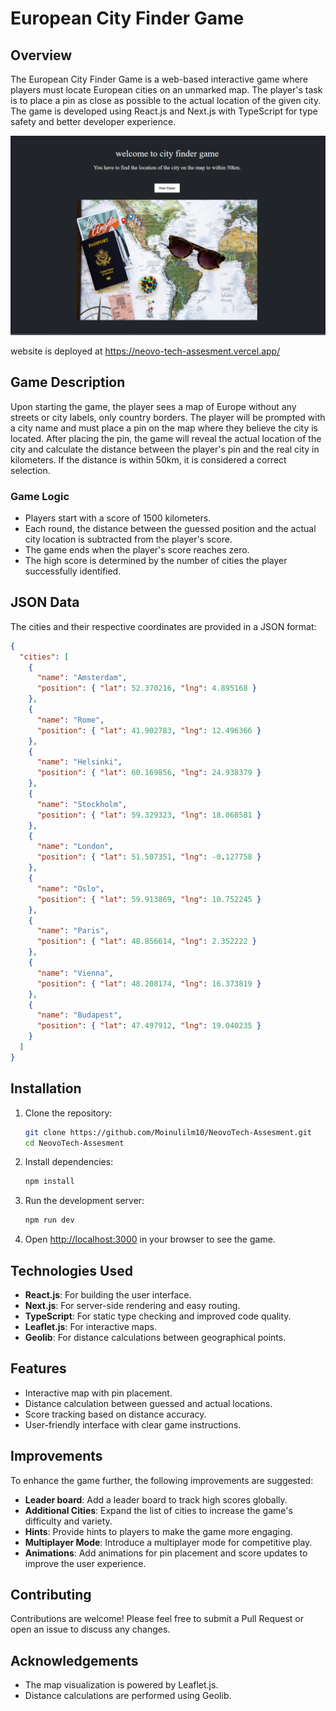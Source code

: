 # European City Finder Game

## Overview

The European City Finder Game is a web-based interactive game where players must locate European cities on an unmarked map. The player's task is to place a pin as close as possible to the actual location of the given city. The game is developed using React.js and Next.js with TypeScript for type safety and better developer experience.

<img src='./public/Home_Page_Screenshot.png' width='800'/>

website is deployed at https://neovo-tech-assesment.vercel.app/

## Game Description

Upon starting the game, the player sees a map of Europe without any streets or city labels, only country borders. The player will be prompted with a city name and must place a pin on the map where they believe the city is located. After placing the pin, the game will reveal the actual location of the city and calculate the distance between the player's pin and the real city in kilometers. If the distance is within 50km, it is considered a correct selection.

### Game Logic

- Players start with a score of 1500 kilometers.
- Each round, the distance between the guessed position and the actual city location is subtracted from the player's score.
- The game ends when the player's score reaches zero.
- The high score is determined by the number of cities the player successfully identified.

## JSON Data

The cities and their respective coordinates are provided in a JSON format:

```json
{
  "cities": [
    {
      "name": "Amsterdam",
      "position": { "lat": 52.370216, "lng": 4.895168 }
    },
    {
      "name": "Rome",
      "position": { "lat": 41.902783, "lng": 12.496366 }
    },
    {
      "name": "Helsinki",
      "position": { "lat": 60.169856, "lng": 24.938379 }
    },
    {
      "name": "Stockholm",
      "position": { "lat": 59.329323, "lng": 18.068581 }
    },
    {
      "name": "London",
      "position": { "lat": 51.507351, "lng": -0.127758 }
    },
    {
      "name": "Oslo",
      "position": { "lat": 59.913869, "lng": 10.752245 }
    },
    {
      "name": "Paris",
      "position": { "lat": 48.856614, "lng": 2.352222 }
    },
    {
      "name": "Vienna",
      "position": { "lat": 48.208174, "lng": 16.373819 }
    },
    {
      "name": "Budapest",
      "position": { "lat": 47.497912, "lng": 19.040235 }
    }
  ]
}
```

## Installation

1. Clone the repository:
   ```sh
   git clone https://github.com/Moinulilm10/NeovoTech-Assesment.git
   cd NeovoTech-Assesment
   ```
2. Install dependencies:

   ```sh
   npm install
   ```

3. Run the development server:

   ```sh
   npm run dev
   ```

4. Open [http://localhost:3000](http://localhost:3000) in your browser to see the game.

## Technologies Used

- **React.js**: For building the user interface.
- **Next.js**: For server-side rendering and easy routing.
- **TypeScript**: For static type checking and improved code quality.
- **Leaflet.js**: For interactive maps.
- **Geolib**: For distance calculations between geographical points.

## Features

- Interactive map with pin placement.
- Distance calculation between guessed and actual locations.
- Score tracking based on distance accuracy.
- User-friendly interface with clear game instructions.

## Improvements

To enhance the game further, the following improvements are suggested:

- **Leader board**: Add a leader board to track high scores globally.
- **Additional Cities**: Expand the list of cities to increase the game's difficulty and variety.
- **Hints**: Provide hints to players to make the game more engaging.
- **Multiplayer Mode**: Introduce a multiplayer mode for competitive play.
- **Animations**: Add animations for pin placement and score updates to improve the user experience.

## Contributing

Contributions are welcome! Please feel free to submit a Pull Request or open an issue to discuss any changes.

## Acknowledgements

- The map visualization is powered by Leaflet.js.
- Distance calculations are performed using Geolib.
